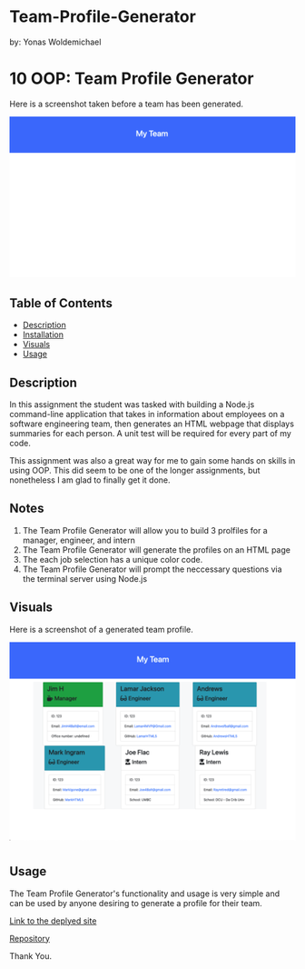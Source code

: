 # Team-Profile-Generator
by: Yonas Woldemichael

# 10 OOP: Team Profile Generator

Here is a screenshot taken before a team has been generated.

![Team Profile Generator](./assets/image/tpg1.png)


## Table of Contents
- [Description](#description)
- [Installation](#installation)
- [Visuals](#visuals)
- [Usage](#usage)

## Description
In this assignment the student was tasked with building a Node.js command-line application that takes in information about employees on a software engineering team, then generates an HTML webpage that displays summaries for each person. A unit test will be required for every part of my code.

This assignment was also a great way for me to gain some hands on skills in using OOP. This did seem to be one of the longer assignments, but nonetheless I am glad to finally get it done.

## Notes

1. The Team Profile Generator will allow you to build 3 prolfiles for a manager, engineer, and intern
2. The Team Profile Generator will generate the profiles on an HTML page
3. The each job selection has a unique color code.
4. The Team Profile Generator will prompt the neccessary questions via the terminal server using Node.js

## Visuals
Here is a screenshot of a generated team profile.

![Team Profile Genrator](./assets/image/tpg.png)
#

## Usage
The Team Profile Generator's functionality and usage is very simple and can be used by anyone desiring to generate a profile for their team.

[Link to the deplyed site](https://ybyonas1.github.io/team-profile-gen/)

[Repository](https://github.com/Ybyonas1/team-profile-gen)

Thank You.